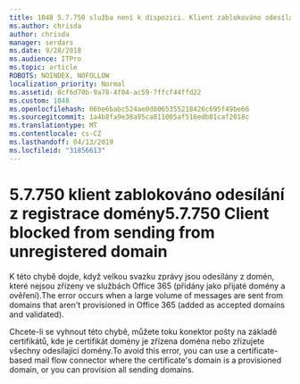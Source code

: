 ```yaml
---
title: 1048 5.7.750 služba není k dispozici. Klient zablokováno odesílání z registrace domén
ms.author: chrisda
author: chrisda
manager: serdars
ms.date: 9/28/2018
ms.audience: ITPro
ms.topic: article
ROBOTS: NOINDEX, NOFOLLOW
localization_priority: Normal
ms.assetid: 8cf6d70b-9a78-4f04-ac59-7ffcf44ffd22
ms.custom: 1048
ms.openlocfilehash: 06be6babc524ae0d8065355218426c695f49be66
ms.sourcegitcommit: 1a4b8fa9e38a95ca811085af516edb81caf2018c
ms.translationtype: MT
ms.contentlocale: cs-CZ
ms.lasthandoff: 04/13/2019
ms.locfileid: "31856613"
---
```

# <a name="57750-client-blocked-from-sending-from-unregistered-domain"></a><span data-ttu-id="537d8-103">5.7.750 klient zablokováno odesílání z registrace domény</span><span class="sxs-lookup"><span data-stu-id="537d8-103">5.7.750 Client blocked from sending from unregistered domain</span></span>

<span data-ttu-id="537d8-104">K této chybě dojde, když velkou svazku zprávy jsou odesílány z domén, které nejsou zřízeny ve službách Office 365 (přidány jako přijaté domény a ověření).</span><span class="sxs-lookup"><span data-stu-id="537d8-104">The error occurs when a large volume of messages are sent from domains that aren't provisioned in Office 365 (added as accepted domains and validated).</span></span>

<span data-ttu-id="537d8-105">Chcete-li se vyhnout této chybě, můžete toku konektor pošty na základě certifikátů, kde je certifikát domény je zřízena doména nebo zřizujete všechny odesílající domény.</span><span class="sxs-lookup"><span data-stu-id="537d8-105">To avoid this error, you can use a certificate-based mail flow connector where the certificate's domain is a provisioned domain, or you can provision all sending domains.</span></span>
